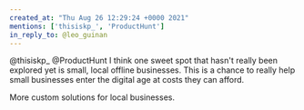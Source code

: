 ```yaml
---
created_at: "Thu Aug 26 12:29:24 +0000 2021"
mentions: ['thisiskp_', 'ProductHunt']
in_reply_to: @leo_guinan
---
```


@thisiskp_ @ProductHunt I think one sweet spot that hasn't really been explored yet is small, local offline businesses. This is a chance to really help small businesses enter the digital age at costs they can afford. 

More custom solutions for local businesses.